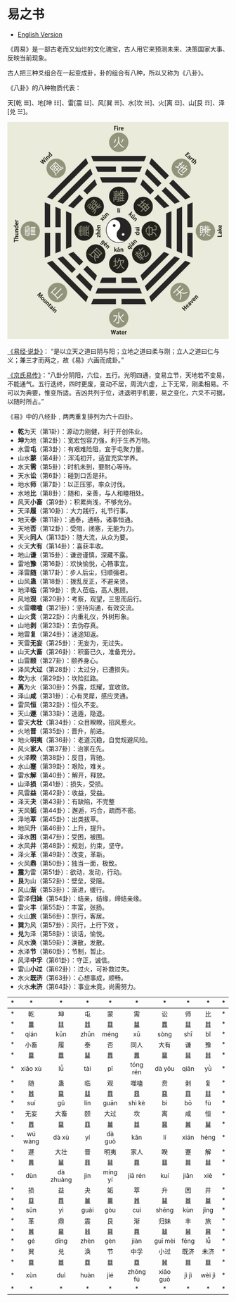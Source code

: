 # 易之书

- [English Version](README.md)

《周易》是一部古老而又灿烂的文化瑰宝，古人用它来预测未来、决策国家大事、反映当前现象。

古人把三种爻组合在一起变成卦，卦的组合有八种，所以又称为《八卦》。

《八卦》的八种物质代表：

天[乾 ☰]、地[坤 ☷]、雷[震 ☳]、风[巽 ☴]、水[坎 ☵]、火[离 ☲]、山[艮 ☶]、泽[兑 ☱]。

<img src="bagua.png" width="555">

[《易经·说卦》](https://ctext.org/dictionary.pl?if=en&id=81915&remap=gb)：
“是以立天之道曰阴与阳；立地之道曰柔与刚；立人之道曰仁与义；兼三才而两之，故《易》六画而成卦。”

[《京氏易传》](jing/README.md)：“八卦分阴阳，六位，五行。光明四通，变易立节，天地若不变易，不能通气。五行迭终，四时更废，变动不居，周流六虚，上下无常，刚柔相易。不可以为典要，惟变所适。吉凶共列于位，进退明乎机要，易之变化，六爻不可据，以随时所占。”

《易》中的八经卦﹐两两重复排列为六十四卦。

- **乾**为天（第1卦）：源动力刚健，利于开创伟业。
- **坤**为地（第2卦）：宽宏包容力强，利于生养万物。
- 水雷**屯**（第3卦）：有艰难险阻，宜于屯聚力量。
- 山水**蒙**（第4卦）：浑沌初开，适宜充实学养。
- 水天**需**（第5卦）：时机未到，要耐心等待。
- 天水**讼**（第6卦）：碰到口舌是非。
- 地水**师**（第7卦）：以正压邪，率众讨伐。
- 水地**比**（第8卦）：随和，亲善，与人和睦相处。
- 风天**小畜**（第9卦）：积累尚浅，不够充分。
- 天泽**履**（第10卦）：大力践行，礼节行事。
- 地天**泰**（第11卦）：通泰，通畅，诸事恒通。
- 天地**否**（第12卦）：受阻，闭塞，无能为力。
- 天火**同人**（第13卦）：随大流，从众为要。
- 火天**大有**（第14卦）：喜获丰收。
- 地山**谦**（第15卦）：谦逊谨慎，深藏不露。
- 雷地**豫**（第16卦）：欢快愉悦，心畅事宜。
- 泽雷**随**（第17卦）：步人后尘，归顺强者。
- 山风**蛊**（第18卦）：拨乱反正，不避亲贤。
- 地泽**临**（第19卦）：贵人莅临，高人惠顾。
- 风地**观**（第20卦）：考察，观望，三思而后行。
- 火雷**噬嗑**（第21卦）：坚持沟通，有效交流。
- 山火**贲**（第22卦）：内重礼仪，外树形象。
- 山地**剥**（第23卦）：去伪存真。
- 地雷**复**（第24卦）：迷途知返。
- 天雷**无妄**（第25卦）：无妄为，无过失。
- 山天**大畜**（第26卦）：积畜已久，准备充分。
- 山雷**颐**（第27卦）：颐养身心。
- 泽风**大过**（第28卦）：太过分，已遭损失。
- **坎**为水（第29卦）：坎险拦路。
- **离**为火（第30卦）：外露，炫耀，宜收敛。
- 泽山**咸**（第31卦）：心有灵犀，感应灵通。
- 雷风**恒**（第32卦）：恒久不变。
- 天山**遯**（第33卦）：逃遁，隐退。
- 雷天**大壮**（第34卦）：众目睽睽，招风惹火。
- 火地**晋**（第35卦）：晋升，前进。
- 地火**明夷**（第36卦）：老道沉稳，自觉规避风险。
- 风火**家人**（第37卦）：治家在先。
- 火泽**睽**（第38卦）：反目，背驰。
- 水山**蹇**（第39卦）：艰险，难关。
- 雷水**解**（第40卦）：解开，释放。
- 山泽**损**（第41卦）：损失，受损。
- 风雷**益**（第42卦）：收益，受益。
- 泽天**夬**（第43卦）：有缺陷，不完整
- 天风**姤**（第44卦）：邂逅，巧合，疏而不密。
- 泽地**萃**（第45卦）：出类拔萃。
- 地风**升**（第46卦）：上升，提升。
- 泽水**困**（第47卦）：受困，被围。
- 水风**井**（第48卦）：规划，约束，坚守。
- 泽火**革**（第49卦）：改变，革新。
- 火风**鼎**（第50卦）：独当一面，极致。
- **震**为雷（第51卦）：欲动，发动，行动。
- **艮**为山（第52卦）：壁垒，受阻。
- 风山**渐**（第53卦）：渐进，缓行。
- 雷泽**归妹**（第54卦）：结亲，结缘，缔结亲缘。
- 雷火**丰**（第55卦）：丰富，张扬。
- 火山**旅**（第56卦）：旅行，客居。
- **巽**为风（第57卦）：风行，上行下效 。
- **兑**为泽（第58卦）：谈话，愉悦。
- 风水**涣**（第59卦）：涣散，发散。
- 水泽**节**（第60卦）：节制，暂止。
- 风泽**中孚**（第61卦）：守正，诚信。
- 雷山**小过**（第62卦）：过火，可补救过失。
- 水火**既济**（第63卦）：心想事成，顺畅。
- 火水**未济**（第64卦）：事业未竟，尚需努力。

| * | * | * | * | * | * | * | * | * | * |
| - | :-: | :-: | :-: | :-: | :-: | :-: | :-: | :-: | - |
| * | 乾 | 坤 | 屯 | 蒙 | 需 | 讼 | 师 | 比 | * |
| * | [䷀](cn/e4b9beqian.md) | [䷁](cn/e59da4kun.md) | [䷂](cn/e5b1afzhun.md) | [䷃](cn/e89299meng.md) | [䷄](cn/e99c80xu.md) | [䷅](cn/e8aebcsong.md) | [䷆](cn/e5b888shi.md) | [䷇](cn/e6af94bi.md) | * |
| * | qián | kūn | zhūn | méng | xū | sòng | shī | bǐ | * |
| * | 小畜 | 履 | 泰 | 否 | 同人 | 大有 | 谦 | 豫 | * |
| * | [䷈](cn/e5b08fe7959cxiaoxu.md) | [䷉](cn/e5b1a5lv.md) | [䷊](cn/e6b3b0tai.md) | [䷋](cn/e590a6pi.md) | [䷌](cn/e5908ce4babatongren.md) | [䷍](cn/e5a4a7e69c89dayou.md) | [䷎](cn/e8b0a6qian.md) | [䷏](cn/e8b1abyu.md) | * |
| * | xiǎo xù | lǚ | tài | pǐ | tóng rén | dà yǒu | qiān| yǜ | * |
| * | 随 | 蛊 | 临 | 观 | 噬嗑 | 贲 | 剥 | 复 | * |
| * | [䷐](cn/e99a8fsui.md) | [䷑](cn/e89b8agu.md) | [䷒](cn/e4b8b4lin.md) | [䷓](cn/e8a782guan.md) | [䷔](cn/e599ace59791shike.md) | [䷕](cn/e8b4b2bi.md) | [䷖](cn/e589a5bo.md) | [䷗](cn/e5a48dfu.md) | * |
| * | suí | gǔ | lín | guān | shì kè | bì | bō | fù | * |
| * | 无妄 | 大畜 | 颐 | 大过 | 坎 | 离 | 咸 | 恒 | * |
| * | [䷘](cn/e697a0e5a684wuwang.md) | [䷙](cn/e5a4a7e89384daxu.md) | [䷚](cn/e9a290yi.md) | [䷛](cn/e5a4a7e8bf87daguo.md) | [䷜](cn/e59d8ekan.md) | [䷝](cn/e7a6bbli.md) | [䷞](cn/e592b8xian.md) | [䷟](cn/e68192heng.md) | * |
| * | wú wàng | dà xù | yí | dà guò | kǎn | lí | xián | héng | * |
| * | 遯 | 大壮 | 晋 | 明夷 | 家人 | 睽 | 蹇 | 解 | * |
| * | [䷠](cn/e981afdun.md) | [䷡](cn/e5a4a7e5a3aedazhuang.md) | [䷢](cn/e6998bjin.md) | [䷣](cn/e6988ee5a4b7mingyi.md) | [䷤](cn/e5aeb6e4babajiaren.md) | [䷥](cn/e79dbdkui.md) | [䷦](cn/e8b987jian.md) | [䷧](cn/e8a7a3xie.md) | * |
| * | dùn | dà zhuàng | jìn | míng yí | jiā rén | kuí | jiǎn | xiè | * |
| * | 损 | 益 | 夬 | 姤 | 萃 | 升 | 困 | 井 | * |
| * | [䷨](cn/e68d9fsun.md) | [䷩](cn/e79b8ayi.md) | [䷪](cn/e5a4acguai.md) | [䷫](cn/e5a7a4gou.md) | [䷬](cn/e89083cui.md) | [䷭](cn/e58d87sheng.md) | [䷮](cn/e59bb0kun.md) | [䷯](cn/e4ba95jing.md) | * |
| * | sǔn | yì | guài | gòu | cuì | shēng | kùn | jǐng | * |
| * | 革 | 鼎 | 震 | 艮 | 渐 | 归妹 | 丰 | 旅 | * |
| * | [䷰](cn/e99da9ge.md) | [䷱](cn/e9bc8eding.md) | [䷲](cn/e99c87zhen.md) | [䷳](cn/e889aegen.md) | [䷴](cn/e6b890jian.md) | [䷵](cn/e5bd92e5a6b9guimei.md) | [䷶](cn/e4b8b0feng.md) | [䷷](cn/e69785lv.md) | * |
| * | gé | dǐng | zhèn | gèn | jiàn | guī mèi | fēng | lǚ | * |
| * | 巽 | 兑 | 涣 | 节 | 中孚 | 小过 | 既济 | 未济 | * |
| * | [䷸](cn/e5b7bdxun.md) | [䷹](cn/e58591dui.md) | [䷺](cn/e6b6a3huan.md) | [䷻](cn/e88a82jie.md) | [䷼](cn/e4b8ade5ad9azhongfu.md) | [䷽](cn/e5b08fe8bf87xiaoguo.md) | [䷾](cn/e697a2e6b58ejiji.md) | [䷿](cn/e69caae6b58eweiji.md) | * |
| * | xùn | duì | huàn | jié | zhōng fú  | xiǎo guò |  jì jì | wèi jì | * |
| * | * | * | * | * | * | * | * | * | * |
